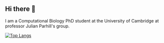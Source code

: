 ## Hi there 👋

I am a Computational Biology PhD student at the University of Cambridge at professor Julian Parhill's group.


[![Top Langs](https://github-readme-stats.vercel.app/api/top-langs/?username=kristinakordova&layout=donut)](https://github.com/kristinakordova/github-readme-stats)



